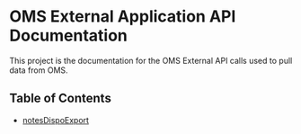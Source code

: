 # OMS External Application API Documentation

This project is the documentation for the OMS External API calls used to pull data from OMS.

## Table of Contents
* [notesDispoExport](docs/notesDispoExport.md)
